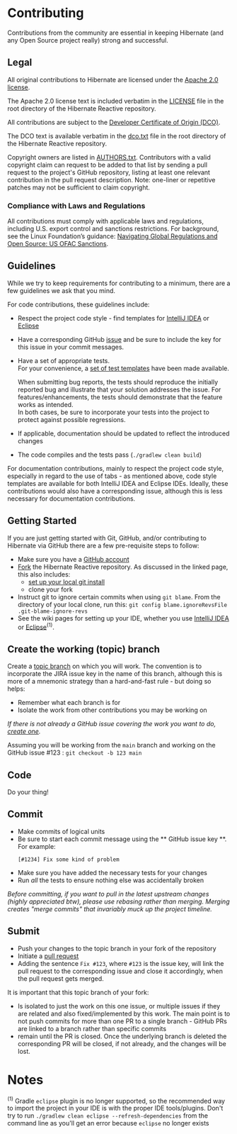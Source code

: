 # Contributing

Contributions from the community are essential in keeping Hibernate (and any Open Source
project really) strong and successful.  

## Legal

All original contributions to Hibernate are licensed under the 
[Apache 2.0 license](https://www.apache.org/licenses/LICENSE-2.0).

The Apache 2.0 license text is included verbatim in the [LICENSE](LICENSE) file in the root directory
of the Hibernate Reactive repository.

All contributions are subject to the [Developer Certificate of Origin (DCO)](https://developercertificate.org/).  

The DCO text is available verbatim in the [dco.txt](dco.txt) file in the root directory
of the Hibernate Reactive repository.

Copyright owners are listed in [AUTHORS.txt](AUTHORS.txt).
Contributors with a valid copyright claim can request to be added to that list
by sending a pull request to the project's GitHub repository,
listing at least one relevant contribution in the pull request description.
Note: one-liner or repetitive patches may not be sufficient to claim copyright.

### Compliance with Laws and Regulations

All contributions must comply with applicable laws and regulations, including U.S. export control and sanctions restrictions.
For background, see the Linux Foundation’s guidance:
[Navigating Global Regulations and Open Source: US OFAC Sanctions](https://www.linuxfoundation.org/blog/navigating-global-regulations-and-open-source-us-ofac-sanctions).

## Guidelines

While we try to keep requirements for contributing to a minimum, there are a few guidelines 
we ask that you mind.

For code contributions, these guidelines include:
* Respect the project code style - find templates for [IntelliJ IDEA](https://hibernate.org/community/contribute/intellij-idea/) or [Eclipse](https://hibernate.org/community/contribute/eclipse-ide/)
* Have a corresponding GitHub [issue](https://github.com/hibernate/hibernate-reactive/issues) and be sure to include
  the key for this issue in your commit messages.
* Have a set of appropriate tests.  
  For your convenience, a [set of test templates](https://github.com/hibernate/hibernate-test-case-templates/tree/main/reactive)
  have been made available.
  	
  When submitting bug reports, the tests should reproduce the initially reported bug and illustrate that your solution addresses the issue.
  For features/enhancements, the tests should demonstrate that the feature works as intended.  
  In both cases, be sure to incorporate your tests into the project to protect against possible regressions.
* If applicable, documentation should be updated to reflect the introduced changes
* The code compiles and the tests pass (`./gradlew clean build`)

For documentation contributions, mainly to respect the project code style, especially in regard 
to the use of tabs - as mentioned above, code style templates are available for both IntelliJ IDEA and Eclipse
IDEs.  Ideally, these contributions would also have a corresponding issue, although this 
is less necessary for documentation contributions.

## Getting Started

If you are just getting started with Git, GitHub, and/or contributing to Hibernate via
GitHub there are a few pre-requisite steps to follow:

* Make sure you have a [GitHub account](https://github.com/signup/free)
* [Fork](https://help.github.com/articles/fork-a-repo) the Hibernate Reactive repository.  As discussed in
the linked page, this also includes:
    * [set up your local git install](https://help.github.com/articles/set-up-git) 
    * clone your fork
* Instruct git to ignore certain commits when using `git blame`. From the directory of your local clone, run this: `git config blame.ignoreRevsFile .git-blame-ignore-revs`
* See the wiki pages for setting up your IDE, whether you use 
[IntelliJ IDEA](https://hibernate.org/community/contribute/intellij-idea/)
or [Eclipse](https://hibernate.org/community/contribute/eclipse-ide/)<sup>(1)</sup>.


## Create the working (topic) branch

Create a [topic branch](https://git-scm.com/book/en/Git-Branching-Branching-Workflows#Topic-Branches) 
on which you will work.  The convention is to incorporate the JIRA issue key in the name of this branch,
although this is more of a mnemonic strategy than a hard-and-fast rule - but doing so helps:
* Remember what each branch is for 
* Isolate the work from other contributions you may be working on

_If there is not already a GitHub issue covering the work you want to do, [create one](https://github.com/hibernate/hibernate-reactive/issues/new)._
  
Assuming you will be working from the `main` branch and working
on the GitHub issue #123 : `git checkout -b 123 main`

## Code

Do your thing!


## Commit

* Make commits of logical units
* Be sure to start each commit message using the ** GitHub issue key **. For example:
  ```
  [#1234] Fix some kind of problem
  ```
* Make sure you have added the necessary tests for your changes
* Run _all_ the tests to ensure nothing else was accidentally broken

_Before committing, if you want to pull in the latest upstream changes (highly
appreciated btw), please use rebasing rather than merging.  Merging creates
"merge commits" that invariably muck up the project timeline._

## Submit

* Push your changes to the topic branch in your fork of the repository
* Initiate a [pull request](https://help.github.com/articles/creating-a-pull-request)
* Adding the sentence `Fix #123`, where `#123` is the issue key, will link the pull request to the corresponding issue
  and close it accordingly, when the pull request gets merged.

It is important that this topic branch of your fork:

* Is isolated to just the work on this one issue, or multiple issues if they are
  related and also fixed/implemented by this work.  The main point is to not push commits for more than
  one PR to a single branch - GitHub PRs are linked to a branch rather than specific commits
* remain until the PR is closed. Once the underlying branch is deleted the corresponding PR will be closed,
  if not already, and the changes will be lost.

# Notes
<sup>(1)</sup> Gradle `eclipse` plugin is no longer supported, so the recommended way to import the project in your IDE is with the proper IDE tools/plugins. Don't try to run `./gradlew clean eclipse --refresh-dependencies` from the command line as you'll get an error because `eclipse` no longer exists
